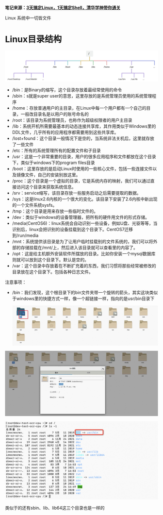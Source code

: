 **笔记来源：**[**3天搞定Linux，1天搞定Shell，清华学神带你通关**](https://www.bilibili.com/video/BV1WY4y1H7d3?p=9&vd_source=e8046ccbdc793e09a75eb61fe8e84a30)

Linux 系统中一切皆文件 

# Linux目录结构
![画板](images/1.jpeg)

+ /bin：是Binary的缩写，这个目录存放着最经常使用的命令
+ /sbin：s就是super user的意思，这里存放的是系统管理员使用的系统管理程序
+ /home：存放普通用户的主目录，在Linux中每一个用户都有一个自己的目录，一般改目录名是以用户的账号命名的
+ /root：该目录为系统管理员，也称作为超级权限者的用户主目录
+ /lib：系统开机所需要最基本的动态连接共享库，其作用类似于Windows里的DDL文件，几乎所有的应用程序都需要用到这些共享库。
+ /lost+found：这个目录一般情况下是空的，当系统非法关机后，这里就存放了一些文件
+ /etc：所有的系统管理所有的配置文件和子目录
+ /usr：这是一个非常重要的目录，用户的很多应用程序和文件都放在这个目录下，类似于windows下的program files目录
+ /boot：这里存放的是启动Linux时使用的一些核心文件，包括一些连接文件以及镜像文件，自己的安装别放这里。
+ /proc：这个目录是一个虚拟的目录，它是系统内存的映射，我们可以通过直接访问这个目录来获取系统信息。
+ /srv：service缩写，该目录存放一些服务启动之后需要提取的数据。
+ /sys：这是linux2.6内核的一个很大的变化。该目录下安装了2.6内核中新出现的一个文件系统sysfs。
+ /tmp：这个目录是用来存放一些临时文件的。
+ /dev：类似于windows的设备管理器，把所有的硬件用文件的形式存储。
+ /media(CentOS6)：linux系统会自动识别一些设备，例如U盘、光驱等等，当识别后，linux会把识别的设备挂载到这个目录下。CentOS7迁移到/run/media
+ /mnt：系统提供该目录是为了让用户临时挂载别的文件系统的，我们可以将外部的存储挂载在/mnt/上，然后进入该目录就可以查看里的内容了。
+ /opt：这是给主机额外安装软件所摆放的目录。比如你安装一个mysql数据库则就可以放到这个目录下。默认是空的。
+ /var：这个目录中存放着在不断扩充着的东西，我们习惯将那些经常被修改的目录放在这个目录下。包括各种日志文件。


注意事项：

+ /bin：我们发现，这个根目录下的bin文件夹带一个旋转的箭头，其实这块类似于windows里的快捷方式一样，像一个超链接一样，指向的是usr/bin目录下

  ![](images/2.png)  

![](images/3.png)

![](images/4.png)

类似于的还有sbin、lib、lib64这三个目录也是一样的
